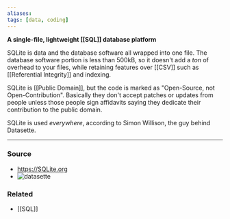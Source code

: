 ```yaml
---
aliases: 
tags: [data, coding]
---
```

**A single-file, lightweight [[SQL]] database platform**

SQLite is data and the database software all wrapped into one file. The database software portion is less than 500kB, so it doesn't add a *ton* of overhead to your files, while retaining features over [[CSV]] such as [[Referential Integrity]] and indexing.

SQLite is [[Public Domain]], but the code is marked as "Open-Source, not Open-Contribution". Basically they don't accept patches or updates from people unless those people sign affidavits saying they dedicate their contribution to the public domain.

SQLite is used *everywhere*, according to Simon Willison, the guy behind Datasette.

---
### Source
- https://SQLite.org
- ![datasette](https://youtu.be/l1EFThsAFgs)

### Related
- [[SQL]]
 